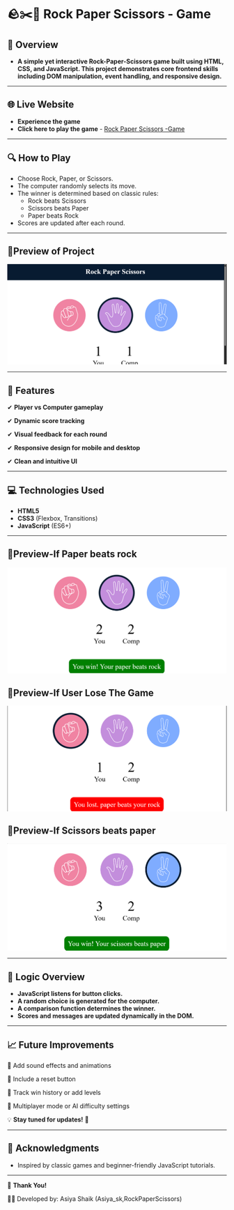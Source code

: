 # 🪨✂️📄 Rock Paper Scissors - Game

## 📌 **Overview**

- **A simple yet interactive Rock-Paper-Scissors game built using HTML, CSS, and JavaScript. This project demonstrates core frontend skills including DOM manipulation, event handling, and responsive design.**

---

## 🌐 **Live Website**
- **Experience the game**
- **Click here to play the game** - [Rock Paper Scissors -Game]( https://asiya2123.github.io/RockPaperScissors/)

---

## 🔍 **How to Play**

- Choose Rock, Paper, or Scissors.
- The computer randomly selects its move.
- The winner is determined based on classic rules:
   - Rock beats Scissors
   - Scissors beats Paper
   - Paper beats Rock
- Scores are updated after each round.


---

## 📸Preview of Project

![Rock Paper Scissor Preview](https://github.com/asiya2123/RockPaperScissors/blob/f1e5c2e19dc6fc32ab4ba78827fdf47de852647b/Screenshot%202025-09-25%20182151.png)

---

## 🌟 Features

✔ **Player vs Computer gameplay**

✔ **Dynamic score tracking**

✔ **Visual feedback for each round**

✔ **Responsive design for mobile and desktop**

✔ **Clean and intuitive UI**

---

## 💻 Technologies Used

- **HTML5**
- **CSS3** (Flexbox, Transitions)
- **JavaScript** (ES6+)


---

## 📸Preview-If Paper beats rock

![](https://github.com/asiya2123/RockPaperScissors/blob/1df5b19c2a94a9585f2e7b7d937fa338cc89ddba/Screenshot%202025-09-25%20182243.png)

## 📸Preview-If User Lose The Game

![](https://github.com/asiya2123/RockPaperScissors/blob/a15f9e259ec3e48472ce5e39c5b1ea258ac25399/Screenshot%202025-09-25%20182218.png)

## 📸Preview-If Scissors beats paper

![](https://github.com/asiya2123/RockPaperScissors/blob/dd586a0b20be783833a785642150a327a5dbde70/Screenshot%202025-09-25%20182303.png)

---

## 🧠 Logic Overview
- **JavaScript listens for button clicks.**
- **A random choice is generated for the computer.**
- **A comparison function determines the winner.**
- **Scores and messages are updated dynamically in the DOM.**


---

## 📈 Future Improvements

🔹 Add sound effects and animations

🔹 Include a reset button

🔹 Track win history or add levels

🔹 Multiplayer mode or AI difficulty settings

💡 **Stay tuned for updates!** 🎉

---

## 🙌 Acknowledgments
- Inspired by classic games and beginner-friendly JavaScript tutorials.

---

🙌 **Thank You!**

👩‍💻 Developed by: Asiya Shaik (Asiya_sk,RockPaperScissors)
